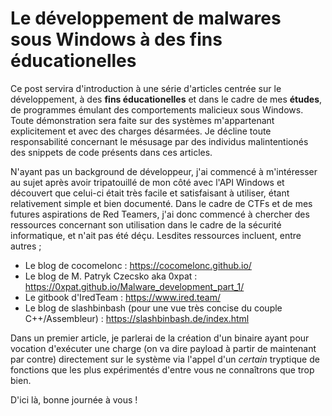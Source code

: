 # Le développement de malwares sous Windows à des fins éducationelles

Ce post servira d'introduction à une série d'articles centrée sur le développement, à des **fins éducationelles** et dans le cadre de mes **études**, de programmes émulant des comportements malicieux sous Windows. Toute démonstration sera faite sur des systèmes m'appartenant explicitement et avec des charges désarmées. Je décline toute responsabilité concernant le mésusage par des individus malintentionés des snippets de code présents dans ces articles.


N'ayant pas un background de développeur, j'ai commencé à m'intéresser au sujet après avoir tripatouillé de mon côté avec l'API Windows et découvert que celui-ci était très facile et satisfaisant à utiliser, étant relativement simple et bien documenté. Dans le cadre de CTFs et de mes futures aspirations de Red Teamers, j'ai donc commencé à chercher des ressources concernant son utilisation dans le cadre de la sécurité informatique, et n'ait pas été déçu. Lesdites ressources incluent, entre autres ;

*	Le blog de cocomelonc : https://cocomelonc.github.io/
*	Le blog de M. Patryk Czecsko aka 0xpat : https://0xpat.github.io/Malware_development_part_1/
*	Le gitbook d'IredTeam : https://www.ired.team/
*	Le blog de slashbinbash (pour une vue très concise du couple C++/Assembleur) : https://slashbinbash.de/index.html

Dans un premier article, je parlerai de la création d'un binaire ayant pour vocation d'exécuter une charge (on va dire payload à partir de maintenant par contre) directement sur le système via l'appel d'un _certain_ tryptique de fonctions que les plus expérimentés d'entre vous ne connaîtrons que trop bien.

D'ici là, bonne journée à vous !